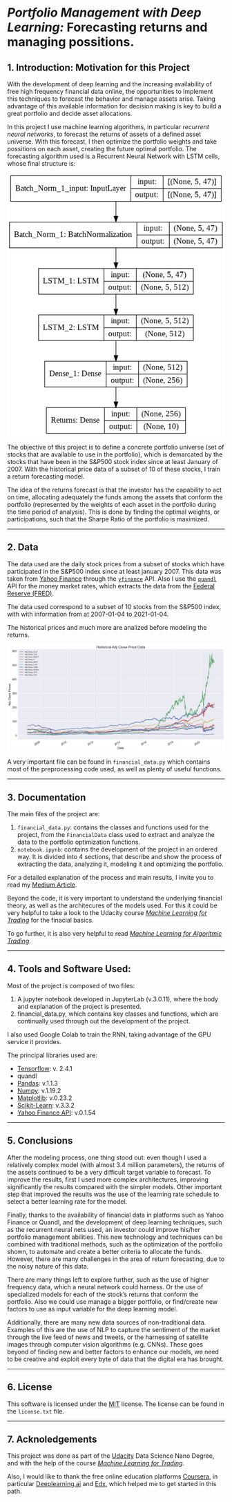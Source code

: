 # __*Portfolio Management with Deep Learning:* Forecasting returns and managing possitions.__
## 1. Introduction: Motivation for this Project
With the development of deep learning and the increasing availability of free high frequency financial data online, the opportunities to implement this techniques to forecast the behavior and manage assets arise. Taking advantage of this available information for decision making is key to build a great portfolio and decide asset allocations.

In this project I use machine learning algorithms, in particular *recurrent neural networks*, to forecast the returns of assets of a defined asset universe. With this forecast, I then optimize the portfolio weights and take possitions on each asset, creating the future optimal portfolio. The forecasting algorithm used is a Recurrent Neural Network with LSTM cells, whose final structure is:

![](i/21.png)

The objective of this project is to define a concrete portfolio universe (set of stocks that are available to use in the portfolio), which is demarcated by the stocks that have been in the S&P500 stock index since at least January of 2007. With the historical price data of a subset of 10 of these stocks, I train a return forecasting model.

The idea of the returns forecast is that the investor has the capability to act on time, allocating adequately the funds among the assets that conform the portfolio (represented by the weights of each asset in the portfolio during the time period of analysis). This is done by finding the optimal weights, or participations, such that the Sharpe Ratio of the portfolio is maximized.
***

## 2. Data

The data used are the daily stock prices from a subset of stocks which have participated in the S&P500 index since at least january 2007. This data was taken from [Yahoo Finance](https://finance.yahoo.com) through the [`yfinance`](https://pypi.org/project/yfinance/) API. Also I use the [`quandl`](https://github.com/quandl/quandl-python) API for the money market rates, which extracts the data from the [Federal Reserve (FRED)](https://fred.stlouisfed.org).

The data used correspond to a subset of 10 stocks from the S&P500 index, with with information from at 2007-01-04 to 2021-01-04. 

The historical prices and much more are analized before modeling the returns.

![](i/23.png)

A very important file can be found in `financial_data.py` which contains most of the preprocessing code used, as well as plenty of useful functions.
***

## 3. Documentation
The main files of the project are:
1. `financial_data.py`: contains the classes and functions used for the project, from the `FinancialData` class used to extract and analyze the data to the portfolio optimization functions.
2. `notebook.ipynb`: contains the development of the project in an ordered way. It is divided into 4 sections, that describe and show the process of extracting the data, analyzing it, modeling it and optimizing the portfolio. 

For a detailed explanation of the process and main results, I invite you to read my [Medium Article](https://alejandro19971231.medium.com/deep-learning-and-portfolio-management-b3b983528a06).

Beyond the code, it is very important to understand the underlying financial theory, as well as the architecures of the models used. For this it could be very helpful to take a look to the Udacity course [*Machine Learning for Trading*](https://classroom.udacity.com/courses/ud501) for the finacial basics. 

To go further, it is also very helpful to read [*Machine Learning for Algoritmic Trading*](https://www.packtpub.com/product/machine-learning-for-algorithmic-trading-second-edition/9781839217715).
***

## 4. Tools and Software Used:
Most of the project is composed of two files:
1. A jupyter notebook developed in JupyterLab (v.3.0.11), where the body and explanation of the project is presented.
2. financial_data.py, which contains key classes and functions, which are continually used through out the development of the project.

I also used Google Colab to train the RNN, taking advantage of the GPU service it provides.

The principal libraries used are:
+ [Tensorflow](https://www.tensorflow.org): v. 2.4.1
+ quandl
+ [Pandas](https://pandas.pydata.org): v.1.1.3
+ [Numpy](https://numpy.org): v.1.19.2
+ [Matplotlib](https://matplotlib.org): v.0.23.2
+ [Scikit-Learn](https://scikit-learn.org/stable/): v.3.3.2
+ [Yahoo Finance API](https://pypi.org/project/yfinance): v.0.1.54

***
## 5. Conclusions
After the modeling process, one thing stood out: even though I used a relatively complex model (with almost 3.4 million parameters), the returns of the assets continued to be a very difficult target variable to forecast. To improve the results, first I used more complex architectures, improving significantly the results compared with the simpler models. Other important step that improved the results was the use of the learning rate schedule to select a better learning rate for the model. 

Finally, thanks to the availability of financial data in platforms such as Yahoo Finance or Quandl, and the development of deep learning techniques, such as the recurrent neural nets used, an investor could improve his/her portfolio management abilities. This new technology and techniques can be combined with traditional methods, such as the optimization of the portfolio shown, to automate and create a better criteria to allocate the funds. However, there are many challenges in the area of return forecasting, due to the noisy nature of this data.

There are many things left to explore further, such as the use of higher frequency data, which a neural network could harness. Or the use of specialized models for each of the stock’s returns that conform the portfolio. Also we could use manage a bigger portfolio, or find/create new factors to use as input variable for the deep learning model.

Additionally, there are many new data sources of non-traditional data. Examples of this are the use of NLP to capture the sentiment of the market through the live feed of news and tweets, or the harnessing of satellite images through computer vision algorithms (e.g. CNNs). These goes beyond of finding new and better factors to enhance our models, we need to be creative and exploit every byte of data that the digital era has brought.
***

## 6. License

This software is licensed under the [MIT](https://opensource.org/licenses/MIT) license. The license can be found in the `license.txt` file. 
***

## 7. Acknoledgements

This project was done as part of the [Udacity](udacity.com) Data Science Nano Degree, and with the help of the course [*Machine Learning for Trading*](https://classroom.udacity.com/courses/ud501). 

Also, I would like to thank the free online education platforms [Coursera](https://www.coursera.org), in particular [Deeplearning.ai](https://www.deeplearning.ai) and [Edx](https://www.edx.org), which helped me to get started in this path.
